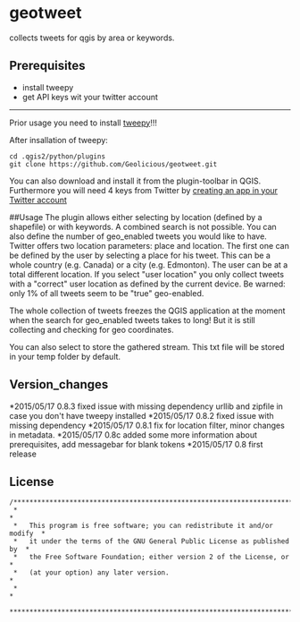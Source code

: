 # geotweet
collects tweets for qgis by area or keywords.
## Prerequisites
+ install tweepy
+ get API keys wit your twitter account
******
Prior usage you need to install [tweepy](http://tweepy.readthedocs.org/en/v3.2.0/#)!!!

After insallation of tweepy:
```
cd .qgis2/python/plugins
git clone https://github.com/Geolicious/geotweet.git
```
You can also download and install it from the plugin-toolbar in QGIS.
Furthermore you will need 4 keys from Twitter by [creating an app in your Twitter account](https://apps.twitter.com/app/new)


##Usage
The plugin allows either selecting by location (defined by a shapefile) or with keywords. A combined search is not possible. 
You can also define the number of geo_enabled tweets you would like to have.
Twitter offers two location parameters: place and location. The first one can be defined by the user by selecting a place for his tweet. This can be a whole country (e.g. Canada) or a city (e.g. Edmonton). The user can be at a total different location. If you select "user location" you only collect tweets with a "correct" user location as defined by the current device. Be warned: only 1% of all tweets seem to be "true" geo-enabled.

The whole collection of tweets freezes the QGIS application at the moment when the search for geo_enabled tweets takes to long! But it is still collecting and checking for geo coordinates.

You can also select to store the gathered stream. This txt file will be stored in your temp folder by default.

## Version_changes
*2015/05/17 0.8.3 fixed issue with missing dependency urllib and zipfile in case you don't have tweepy installed
*2015/05/17 0.8.2 fixed issue with missing dependency
*2015/05/17 0.8.1 fix for location filter, minor changes in metadata.
*2015/05/17 0.8c added some more information about prerequisites, add messagebar for blank tokens
*2015/05/17 0.8 first release

## License

```
/***************************************************************************
 *                                                                         *
 *   This program is free software; you can redistribute it and/or modify  *
 *   it under the terms of the GNU General Public License as published by  *
 *   the Free Software Foundation; either version 2 of the License, or     *
 *   (at your option) any later version.                                   *
 *                                                                         *
 ***************************************************************************/
```
